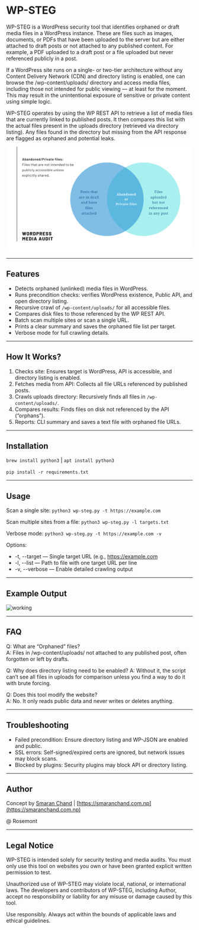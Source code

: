 # WP-STEG

WP-STEG is a WordPress security tool that identifies orphaned or draft media files in a WordPress instance. These are files such as images, documents, or PDFs that have been uploaded to the server but are either attached to draft posts or not attached to any published content. For example, a PDF uploaded to a draft post or a file uploaded but never referenced publicly in a post.

If a WordPress site runs on a single- or two-tier architecture without any Content Delivery Network (CDN) and directory listing is enabled, one can browse the /wp-content/uploads/ directory and access media files, including those not intended for public viewing — at least for the moment. This may result in the unintentional exposure of sensitive or private content using simple logic.

WP-STEG operates by using the WP REST API to retrieve a list of media files that are currently linked to published posts. It then compares this list with the actual files present in the uploads directory (retrieved via directory listing). Any files found in the directory but missing from the API response are flagged as orphaned and potential leaks.

![](https://github.com/smaranchand/wp-steg/blob/main/illustration.svg)

---

## Features

* Detects orphaned (unlinked) media files in WordPress.
* Runs precondition checks: verifies WordPress existence, Public API, and open directory listing.
* Recursive crawl of `/wp-content/uploads/` for all accessible files.
* Compares disk files to those referenced by the WP REST API.
* Batch scan multiple sites or scan a single URL.
* Prints a clear summary and saves the orphaned file list per target.
* Verbose mode for full crawling details.

---

## How It Works?

1. Checks site: Ensures target is WordPress, API is accessible, and directory listing is enabled.
2. Fetches media from API: Collects all file URLs referenced by published posts.
3. Crawls uploads directory: Recursively finds all files in `/wp-content/uploads/`.
4. Compares results: Finds files on disk not referenced by the API (“orphans”).
5. Reports: CLI summary and saves a text file with orphaned file URLs.

---

## Installation

```brew install python3``` | ```apt install python3```

```pip install -r requirements.txt```

---

## Usage

Scan a single site:
```python3 wp-steg.py -t https://example.com```

Scan multiple sites from a file:
```python3 wp-steg.py -l targets.txt```

Verbose mode:
```python3 wp-steg.py -t https://example.com -v```

Options:

* -t, --target — Single target URL (e.g., https://example.com
* -l, --list — Path to file with one target URL per line
* -v, --verbose — Enable detailed crawling output

---

## Example Output
![working](https://github.com/smaranchand/wp-steg/blob/main/working.png)

---

## FAQ

Q: What are “Orphaned” files?<br>
A: Files in /wp-content/uploads/ not attached to any published post, often forgotten or left by drafts.

Q: Why does directory listing need to be enabled?
A: Without it, the script can’t see all files in uploads for comparison unless you find a way to do it with brute forcing.<br>

Q: Does this tool modify the website?<br>
A: No. It only reads public data and never writes or deletes anything.

---

## Troubleshooting

* Failed precondition: Ensure directory listing and WP-JSON are enabled and public.
* SSL errors: Self-signed/expired certs are ignored, but network issues may block scans.
* Blocked by plugins: Security plugins may block API or directory listing.

---

## Author

Concept by [Smaran Chand](https://x.com/smaranchand) | [https://smaranchand.com.np](https://smaranchand.com.np)

@ Rosemont 


---

## Legal Notice

WP-STEG is intended solely for security testing and media audits. You must only use this tool on websites you own or have been granted explicit written permission to test.

Unauthorized use of WP-STEG may violate local, national, or international laws. The developers and contributors of WP-STEG, including Author, accept no responsibility or liability for any misuse or damage caused by this tool.

Use responsibly. Always act within the bounds of applicable laws and ethical guidelines.
